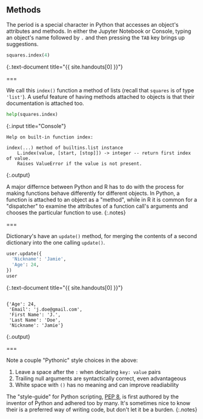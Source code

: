 ---
---

## Methods

The period is a special character in Python that accesses an object's
attributes and methods. In either the Jupyter Notebook or Console,
typing an object's name followed by `.` and then pressing the `TAB`
key brings up suggestions.


~~~python
squares.index(4)
~~~
{:.text-document title="{{ site.handouts[0] }}"}



===

We call this `index()` function a method of lists (recall that
`squares` is of type `'list'`). A useful feature of having methods
attached to objects is that their documentation is attached too.


~~~python
help(squares.index)
~~~
{:.input title="Console"}
~~~
Help on built-in function index:

index(...) method of builtins.list instance
    L.index(value, [start, [stop]]) -> integer -- return first index of value.
    Raises ValueError if the value is not present.

~~~
{:.output}



A major differnce between Python and R has to do with the process for
making functions behave differently for different objects. In Python,
a function is attached to an object as a "method", while in R it is
common for a "dispatcher" to examine the attributes of a function
call's arguments and chooses the particular function to use.
{:.notes}

===

Dictionary's have an `update()` method, for merging the contents
of a second dictionary into the one calling `update()`.


~~~python
user.update({
  'Nickname': 'Jamie',
  'Age': 24,
})
user
~~~
{:.text-document title="{{ site.handouts[0] }}"}

~~~

{'Age': 24,
 'Email': 'j.doe@gmail.com',
 'First Name': 'J.',
 'Last Name': 'Doe',
 'Nickname': 'Jamie'}
~~~
{:.output}



===

Note a couple "Pythonic" style choices in the above:

1. Leave a space after the `:` when declaring `key: value` pairs
1. Trailing null arguments are syntactically correct, even advantageous
1. White space with `()` has no meaning and can improve readiability

The "style-guide" for Python scripting, [PEP 8], is first authored by the inventor
of Python and adhered too by many. It's sometimes nice to know their is a preferred
way of writing code, but don't let it be a burden.
{:.notes}

[PEP 8]: https://www.python.org/dev/peps/pep-0008/
